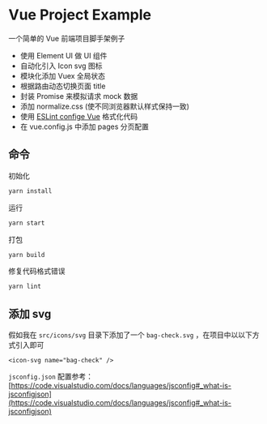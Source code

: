 # Vue Project Example

一个简单的 Vue 前端项目脚手架例子

- 使用 Element UI 做 UI 组件
- 自动化引入 Icon svg 图标
- 模块化添加 Vuex 全局状态
- 根据路由动态切换页面 title
- 封装 Promise 来模拟请求 mock 数据
- 添加 normalize.css (使不同浏览器默认样式保持一致)
- 使用 [ESLint confige Vue](https://github.com/vuejs/eslint-config-vue) 格式化代码
- 在 vue.config.js 中添加 pages 分页配置

## 命令

初始化

```sh
yarn install
```

运行

```sh
yarn start
```

打包

```sh
yarn build
```

修复代码格式错误

```sh
yarn lint
```

## 添加 svg

假如我在 `src/icons/svg` 目录下添加了一个 `bag-check.svg` ，在项目中以以下方式引入即可

```vue
<icon-svg name="bag-check" />
```

`jsconfig.json` 配置参考：[https://code.visualstudio.com/docs/languages/jsconfig#_what-is-jsconfigjson](https://code.visualstudio.com/docs/languages/jsconfig#_what-is-jsconfigjson)